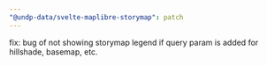 ```yaml
---
"@undp-data/svelte-maplibre-storymap": patch
---
```


fix: bug of not showing storymap legend if query param is added for hillshade, basemap, etc.
